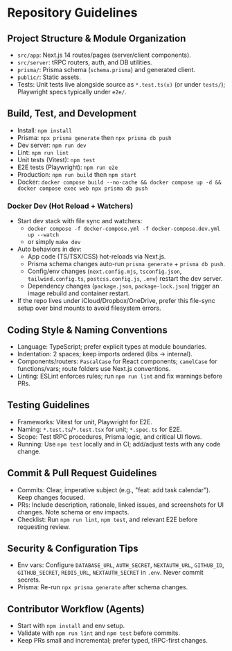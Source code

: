 # Repository Guidelines

## Project Structure & Module Organization
- `src/app`: Next.js 14 routes/pages (server/client components).
- `src/server`: tRPC routers, auth, and DB utilities.
- `prisma/`: Prisma schema (`schema.prisma`) and generated client.
- `public/`: Static assets.
- Tests: Unit tests live alongside source as `*.test.ts(x)` (or under `tests/`); Playwright specs typically under `e2e/`.

## Build, Test, and Development
- Install: `npm install`
- Prisma: `npx prisma generate` then `npx prisma db push`
- Dev server: `npm run dev`
- Lint: `npm run lint`
- Unit tests (Vitest): `npm test`
- E2E tests (Playwright): `npm run e2e`
- Production: `npm run build` then `npm start`
- Docker: `docker compose build --no-cache && docker compose up -d && docker compose exec web npx prisma db push`

### Docker Dev (Hot Reload + Watchers)
- Start dev stack with file sync and watchers:
  - `docker compose -f docker-compose.yml -f docker-compose.dev.yml up --watch`
  - or simply `make dev`
- Auto behaviors in dev:
  - App code (TS/TSX/CSS) hot-reloads via Next.js.
  - Prisma schema changes auto-run `prisma generate` + `prisma db push`.
  - Config/env changes (`next.config.mjs`, `tsconfig.json`, `tailwind.config.ts`, `postcss.config.js`, `.env`) restart the dev server.
  - Dependency changes (`package.json`, `package-lock.json`) trigger an image rebuild and container restart.
- If the repo lives under iCloud/Dropbox/OneDrive, prefer this file-sync setup over bind mounts to avoid filesystem errors.

## Coding Style & Naming Conventions
- Language: TypeScript; prefer explicit types at module boundaries.
- Indentation: 2 spaces; keep imports ordered (libs → internal).
- Components/routers: `PascalCase` for React components; `camelCase` for functions/vars; route folders use Next.js conventions.
- Linting: ESLint enforces rules; run `npm run lint` and fix warnings before PRs.

## Testing Guidelines
- Frameworks: Vitest for unit, Playwright for E2E.
- Naming: `*.test.ts`/`*.test.tsx` for unit; `*.spec.ts` for E2E.
- Scope: Test tRPC procedures, Prisma logic, and critical UI flows.
- Running: Use `npm test` locally and in CI; add/adjust tests with any code change.

## Commit & Pull Request Guidelines
- Commits: Clear, imperative subject (e.g., "feat: add task calendar"). Keep changes focused.
- PRs: Include description, rationale, linked issues, and screenshots for UI changes. Note schema or env impacts.
- Checklist: Run `npm run lint`, `npm test`, and relevant E2E before requesting review.

## Security & Configuration Tips
- Env vars: Configure `DATABASE_URL`, `AUTH_SECRET`, `NEXTAUTH_URL`, `GITHUB_ID`, `GITHUB_SECRET`, `REDIS_URL`, `NEXTAUTH_SECRET` in `.env`. Never commit secrets.
- Prisma: Re-run `npx prisma generate` after schema changes.

## Contributor Workflow (Agents)
- Start with `npm install` and env setup.
- Validate with `npm run lint` and `npm test` before commits.
- Keep PRs small and incremental; prefer typed, tRPC-first changes.
